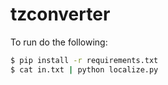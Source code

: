 # tzconverter

To run do the following:

```sh
$ pip install -r requirements.txt
$ cat in.txt | python localize.py

```
